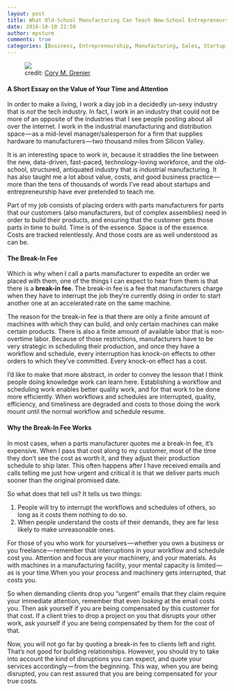 ```yaml
---
layout: post
title: What Old-School Manufacturing Can Teach New-School Entrepreneurs
date: 2016-10-10 21:59
author: mpsturm
comments: true
categories: [Business, Entrepreneurship, Manufacturing, Sales, Startup, Uncategorized]
---
```



<figure class="wp-caption">

<img src="https://cdn-images-1.medium.com/max/900/0*0iaBDi2ufKAL52qm.jpg">

<figcaption class="wp-caption-text">credit: <a href="https://www.flickr.com/photos/26087974@N05/" target="_blank">Cory M. Grenier</a></figcaption></figure>

<h4>A Short Essay on the Value of Your Time and Attention</h4>
<p>In order to make a living, I work a day job in a decidedly un-sexy industry that is <em>not</em> the tech industry. In fact, I work in an industry that could not be more of an opposite of the industries that I see people posting about all over the internet. I work in the industrial manufacturing and distribution space — as a mid-level manager/salesperson for a firm that supplies hardware to manufacturers — two thousand miles from Silicon Valley.</p>
<p>It is an interesting space to work in, because it straddles the line between the new, data-driven, fast-paced, technology-loving workforce, and the old-school, structured, antiquated industry that is industrial manufacturing. It has also taught me a lot about value, costs, and good business practice — more than the tens of thousands of words I’ve read about startups and entrepreneurship have ever pretended to teach me.</p>
<p>Part of my job consists of placing orders with parts manufacturers for parts that our customers (also manufacturers, but of complex assemblies) need in order to build their products, and ensuring that the customer gets those parts in time to build. Time is of the essence. Space is of the essence. Costs are tracked relentlessly. And those costs are as well understood as can be.</p>
<h4>The Break-In Fee</h4>
<p>Which is why when I call a parts manufacturer to expedite an order we placed with them, one of the things I can expect to hear from them is that there is a <strong>break-in fee. </strong>The break-in fee is a fee that manufacturers charge when they have to interrupt the job they’re currently doing in order to start another one at an accelerated rate on the same machine.</p>
<p>The reason for the break-in fee is that there are only a finite amount of machines with which they can build, and only certain machines can make certain products. There is also a finite amount of available labor that is non-overtime labor. Because of those restrictions, manufacturers have to be very strategic in scheduling their production, and once they have a workflow and schedule, every interruption has knock-on effects to other orders to which they’ve committed. Every knock-on effect has a cost.</p>
<p>I’d like to make that more abstract, in order to convey the lesson that I think people doing knowledge work can learn here. Establishing a workflow and scheduling work enables better quality work, and for that work to be done more efficiently. When workflows and schedules are interrupted, quality, efficiency, and timeliness are degraded and costs to those doing the work mount until the normal workflow and schedule resume.</p>
<h4>Why the Break-In Fee Works</h4>
<p>In most cases, when a parts manufacturer quotes me a break-in fee, it’s expensive. When I pass that cost along to my customer, most of the time they don’t see the cost as worth it, and they adjust their production schedule to ship later. This often happens after I have received emails and calls telling me just how urgent and critical it is that we deliver parts much sooner than the original promised date.</p>
<p>So what does that tell us? It tells us two things:</p>
<ol>
<li>People will try to interrupt the workflows and schedules of others, so long as it costs them nothing to do so.</li>
<li>When people understand the costs of their demands, they are far less likely to make unreasonable ones.</li>
</ol>
<p>For those of you who work for yourselves — whether you own a business or you freelance — remember that interruptions in your workflow and schedule cost you. Attention and focus are your machinery, and your materials. As with machines in a manufacturing facility, your mental capacity is limited — as is your time.When you your process and machinery gets interrupted, that costs you.</p>
<p>So when demanding clients drop you “urgent” emails that they claim require your immediate attention, remember that even <em>looking </em>at the email costs you. Then ask yourself if you are being compensated by this customer for that cost. If a client tries to drop a project on you that disrupts your other work, ask yourself if you are being compensated by them for the cost of that.</p>
<p>Now, you will not go far by quoting a break-in fee to clients left and right. That’s not good for building relationships. However, you should try to take into account the kind of disruptions you can expect, and quote your services accordingly — from the beginning. This way, when you are being disrupted, you can rest assured that you are being compensated for your true costs.</p>


